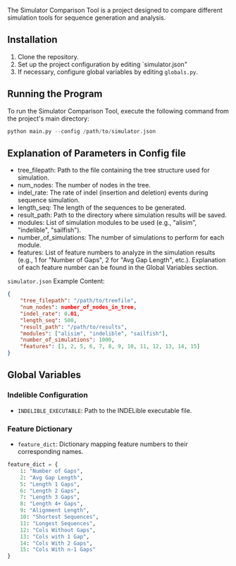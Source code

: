 The Simulator Comparison Tool is a project designed to compare different simulation tools for sequence generation and analysis.

## Installation
1. Clone the repository.
3. Set up the project configuration by editing `simulator.json"
4. If necessary, configure global variables by editing `globals.py`.
   
## Running the Program
To run the Simulator Comparison Tool, execute the following command from the project's main directory:
```python
python main.py --config /path/to/simulator.json
```
## Explanation of Parameters in Config file
- tree_filepath: Path to the file containing the tree structure used for simulation.
- num_nodes: The number of nodes in the tree.
- indel_rate: The rate of indel (insertion and deletion) events during sequence simulation.
- length_seq: The length of the sequences to be generated.
- result_path: Path to the directory where simulation results will be saved.
- modules: List of simulation modules to be used (e.g., "alisim", "indelible", "sailfish").
- number_of_simulations: The number of simulations to perform for each module.
- features: List of feature numbers to analyze in the simulation results (e.g., 1 for "Number of Gaps", 2 for "Avg Gap Length", etc.). Explanation of each feature number can be found in the Global Variables section.

`simulator.json` Example Content:
```json
{
    "tree_filepath": "/path/to/treefile",
    "num_nodes": number_of_nodes_in_tree,
    "indel_rate": 0.01,
    "length_seq": 500,
    "result_path": "/path/to/results",
    "modules": ["alisim", "indelible", "sailfish"],
    "number_of_simulations": 1000,
    "features": [1, 2, 5, 6, 7, 8, 9, 10, 11, 12, 13, 14, 15]
}
```

## Global Variables

### Indelible Configuration
- `INDELIBLE_EXECUTABLE`: Path to the INDELible executable file.

### Feature Dictionary
- `feature_dict`: Dictionary mapping feature numbers to their corresponding names.
```python
feature_dict = {
    1: "Number of Gaps",
    2: "Avg Gap Length",
    5: "Length 1 Gaps",
    6: "Length 2 Gaps",
    7: "Length 3 Gaps",
    8: "Length 4+ Gaps",
    9: "Alignment Length",
    10: "Shortest Sequences",
    11: "Longest Sequences",
    12: "Cols Without Gaps",
    13: "Cols with 1 Gap",
    14: "Cols With 2 Gaps",
    15: "Cols With n-1 Gaps"
}
```


